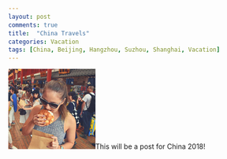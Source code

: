 ```yaml
---
layout: post
comments: true
title:  "China Travels"
categories: Vacation
tags: [China, Beijing, Hangzhou, Suzhou, Shanghai, Vacation]
---
```

<span class="image left"><img src="/images/wedding/japan-s01.png" alt="Jenna eating a japanese sweet roll" /></span>This will be a post for China 2018!
